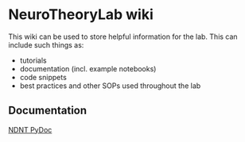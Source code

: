 # NeuroTheoryLab wiki
This wiki can be used to store helpful information for the lab.
This can include such things as:
- tutorials
- documentation (incl. example notebooks)
- code snippets
- best practices and other SOPs used throughout the lab

## Documentation
[NDNT PyDoc](https://htmlpreview.github.io/?https://github.com/NeuroTheoryUMD/wiki/blob/main/docs/NDNT.html)
